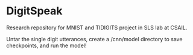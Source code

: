 # DigitSpeak
Research repository for MNIST and TIDIGITS project in SLS lab at CSAIL.

Untar the single digit utterances, create a /cnn/model directory to save checkpoints, and run the model!
